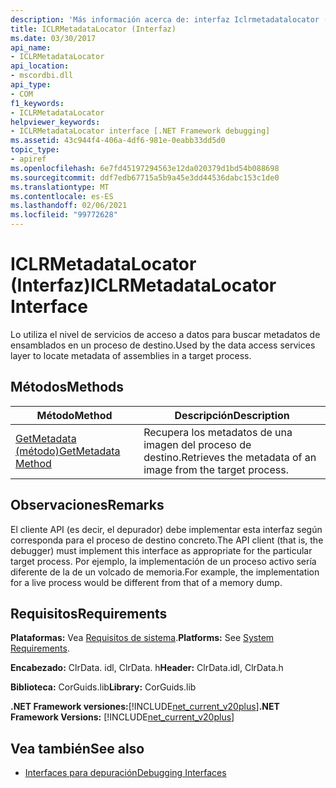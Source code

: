 ```yaml
---
description: 'Más información acerca de: interfaz Iclrmetadatalocator ('
title: ICLRMetadataLocator (Interfaz)
ms.date: 03/30/2017
api_name:
- ICLRMetadataLocator
api_location:
- mscordbi.dll
api_type:
- COM
f1_keywords:
- ICLRMetadataLocator
helpviewer_keywords:
- ICLRMetadataLocator interface [.NET Framework debugging]
ms.assetid: 43c944f4-406a-4df6-981e-0eabb33dd5d0
topic_type:
- apiref
ms.openlocfilehash: 6e7fd45197294563e12da020379d1bd54b088698
ms.sourcegitcommit: ddf7edb67715a5b9a45e3dd44536dabc153c1de0
ms.translationtype: MT
ms.contentlocale: es-ES
ms.lasthandoff: 02/06/2021
ms.locfileid: "99772628"
---
```

# <a name="iclrmetadatalocator-interface"></a><span data-ttu-id="d7f99-103">ICLRMetadataLocator (Interfaz)</span><span class="sxs-lookup"><span data-stu-id="d7f99-103">ICLRMetadataLocator Interface</span></span>

<span data-ttu-id="d7f99-104">Lo utiliza el nivel de servicios de acceso a datos para buscar metadatos de ensamblados en un proceso de destino.</span><span class="sxs-lookup"><span data-stu-id="d7f99-104">Used by the data access services layer to locate metadata of assemblies in a target process.</span></span>  
  
## <a name="methods"></a><span data-ttu-id="d7f99-105">Métodos</span><span class="sxs-lookup"><span data-stu-id="d7f99-105">Methods</span></span>  
  
|<span data-ttu-id="d7f99-106">Método</span><span class="sxs-lookup"><span data-stu-id="d7f99-106">Method</span></span>|<span data-ttu-id="d7f99-107">Descripción</span><span class="sxs-lookup"><span data-stu-id="d7f99-107">Description</span></span>|  
|------------|-----------------|  
|[<span data-ttu-id="d7f99-108">GetMetadata (método)</span><span class="sxs-lookup"><span data-stu-id="d7f99-108">GetMetadata Method</span></span>](iclrmetadatalocator-getmetadata-method.md)|<span data-ttu-id="d7f99-109">Recupera los metadatos de una imagen del proceso de destino.</span><span class="sxs-lookup"><span data-stu-id="d7f99-109">Retrieves the metadata of an image from the target process.</span></span>|  
  
## <a name="remarks"></a><span data-ttu-id="d7f99-110">Observaciones</span><span class="sxs-lookup"><span data-stu-id="d7f99-110">Remarks</span></span>  

 <span data-ttu-id="d7f99-111">El cliente API (es decir, el depurador) debe implementar esta interfaz según corresponda para el proceso de destino concreto.</span><span class="sxs-lookup"><span data-stu-id="d7f99-111">The API client (that is, the debugger) must implement this interface as appropriate for the particular target process.</span></span> <span data-ttu-id="d7f99-112">Por ejemplo, la implementación de un proceso activo sería diferente de la de un volcado de memoria.</span><span class="sxs-lookup"><span data-stu-id="d7f99-112">For example, the implementation for a live process would be different from that of a memory dump.</span></span>  
  
## <a name="requirements"></a><span data-ttu-id="d7f99-113">Requisitos</span><span class="sxs-lookup"><span data-stu-id="d7f99-113">Requirements</span></span>  

 <span data-ttu-id="d7f99-114">**Plataformas:** Vea [Requisitos de sistema](../../get-started/system-requirements.md).</span><span class="sxs-lookup"><span data-stu-id="d7f99-114">**Platforms:** See [System Requirements](../../get-started/system-requirements.md).</span></span>  
  
 <span data-ttu-id="d7f99-115">**Encabezado:** ClrData. idl, ClrData. h</span><span class="sxs-lookup"><span data-stu-id="d7f99-115">**Header:** ClrData.idl, ClrData.h</span></span>  
  
 <span data-ttu-id="d7f99-116">**Biblioteca:** CorGuids.lib</span><span class="sxs-lookup"><span data-stu-id="d7f99-116">**Library:** CorGuids.lib</span></span>  
  
 <span data-ttu-id="d7f99-117">**.NET Framework versiones:**[!INCLUDE[net_current_v20plus](../../../../includes/net-current-v20plus-md.md)]</span><span class="sxs-lookup"><span data-stu-id="d7f99-117">**.NET Framework Versions:** [!INCLUDE[net_current_v20plus](../../../../includes/net-current-v20plus-md.md)]</span></span>  
  
## <a name="see-also"></a><span data-ttu-id="d7f99-118">Vea también</span><span class="sxs-lookup"><span data-stu-id="d7f99-118">See also</span></span>

- [<span data-ttu-id="d7f99-119">Interfaces para depuración</span><span class="sxs-lookup"><span data-stu-id="d7f99-119">Debugging Interfaces</span></span>](debugging-interfaces.md)
